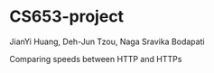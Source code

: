 # CS653-project

JianYi Huang, Deh-Jun Tzou, Naga Sravika Bodapati

Comparing speeds between HTTP and HTTPs

